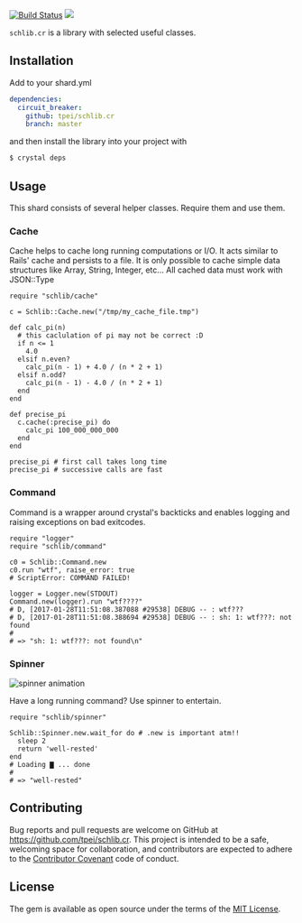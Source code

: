 [![Build Status](https://travis-ci.org/TPei/schlib.cr.svg?branch=master)](https://travis-ci.org/TPei/schlib.cr)
![](https://github.com/schasse/schlib/blob/master/logo/schlib_logo.png)

`schlib.cr` is a library with selected useful classes.

## Installation

Add to your shard.yml

```yaml
dependencies:
  circuit_breaker:
    github: tpei/schlib.cr
    branch: master
```

and then install the library into your project with

```bash
$ crystal deps
```

## Usage

This shard consists of several helper classes. Require them and use them.

### Cache

Cache helps to cache long running computations or I/O. It acts similar
to Rails' cache and persists to a file. It is only possible to cache
simple data structures like Array, String, Integer, etc...
All cached data must work with JSON::Type

```crystal
require "schlib/cache"

c = Schlib::Cache.new("/tmp/my_cache_file.tmp")

def calc_pi(n)
  # this caclulation of pi may not be correct :D
  if n <= 1
    4.0
  elsif n.even?
    calc_pi(n - 1) + 4.0 / (n * 2 + 1)
  elsif n.odd?
    calc_pi(n - 1) - 4.0 / (n * 2 + 1)
  end
end

def precise_pi
  c.cache(:precise_pi) do
    calc_pi 100_000_000_000
  end
end

precise_pi # first call takes long time
precise_pi # successive calls are fast
```

### Command

Command is a wrapper around crystal's backticks and enables logging and
raising exceptions on bad exitcodes.

```crystal
require "logger"
require "schlib/command"

c0 = Schlib::Command.new
c0.run "wtf", raise_error: true
# ScriptError: COMMAND FAILED!

logger = Logger.new(STDOUT)
Command.new(logger).run "wtf????"
# D, [2017-01-28T11:51:08.387088 #29538] DEBUG -- : wtf???
# D, [2017-01-28T11:51:08.388694 #29538] DEBUG -- : sh: 1: wtf???: not found
#
# => "sh: 1: wtf???: not found\n"
```

### Spinner

![spinner animation](https://github.com/schasse/schlib/raw/master/spinner.gif)

Have a long running command? Use spinner to entertain.

```crystal
require "schlib/spinner"

Schlib::Spinner.new.wait_for do # .new is important atm!!
  sleep 2
  return 'well-rested'
end
# Loading ▇ ... done
#
# => "well-rested"
```

## Contributing

Bug reports and pull requests are welcome on GitHub at
https://github.com/tpei/schlib.cr. This project is intended to be a
safe, welcoming space for collaboration, and contributors are expected
to adhere to
the [Contributor Covenant](http://contributor-covenant.org) code of
conduct.


## License

The gem is available as open source under the terms of
the [MIT License](http://opensource.org/licenses/MIT).
